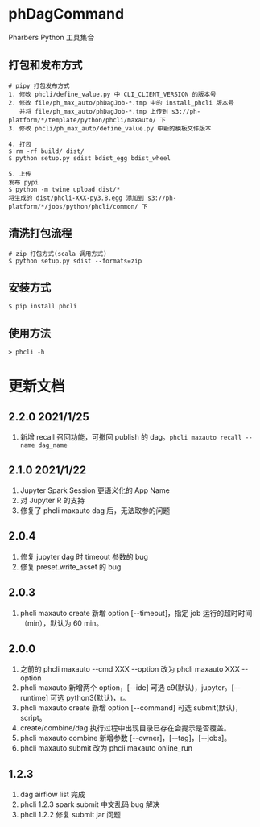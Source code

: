 # phDagCommand
Pharbers Python 工具集合

## 打包和发布方式
```androiddatabinding
# pipy 打包发布方式
1. 修改 phcli/define_value.py 中 CLI_CLIENT_VERSION 的版本号 
2. 修改 file/ph_max_auto/phDagJob-*.tmp 中的 install_phcli 版本号
   并将 file/ph_max_auto/phDagJob-*.tmp 上传到 s3://ph-platform/*/template/python/phcli/maxauto/ 下
3. 修改 phcli/ph_max_auto/define_value.py 中新的模板文件版本

4. 打包
$ rm -rf build/ dist/
$ python setup.py sdist bdist_egg bdist_wheel

5. 上传
发布 pypi 
$ python -m twine upload dist/*
将生成的 dist/phcli-XXX-py3.8.egg 添加到 s3://ph-platform/*/jobs/python/phcli/common/ 下
```

## 清洗打包流程
```
# zip 打包方式(scala 调用方式)
$ python setup.py sdist --formats=zip
```

## 安装方式
```androiddatabinding
$ pip install phcli
```

## 使用方法
```androiddatabinding
> phcli -h
```

# 更新文档
## 2.2.0    2021/1/25
1. 新增 recall 召回功能，可撤回 publish 的 dag。``phcli maxauto recall --name dag_name``

## 2.1.0    2021/1/22
1. Jupyter Spark Session 更语义化的 App Name
2. 对 Jupyter R 的支持
3. 修复了 phcli maxauto dag 后，无法取参的问题

## 2.0.4
1. 修复 jupyter dag 时 timeout 参数的 bug
2. 修复 preset.write_asset 的 bug

## 2.0.3
1. phcli maxauto create 新增 option [--timeout]，指定 job 运行的超时时间（min），默认为 60 min。

## 2.0.0
1. 之前的 phcli maxauto --cmd XXX --option 改为 phcli maxauto XXX --option
2. phcli maxauto 新增两个 option，[--ide] 可选 c9(默认)，jupyter。[--runtime] 可选 python3(默认)，r。
3. phcli maxauto create 新增 option [--command] 可选 submit(默认)，script。
4. create/combine/dag 执行过程中出现目录已存在会提示是否覆盖。
5. phcli maxauto combine 新增参数 [--owner]，[--tag]，[--jobs]。
6. phcli maxauto submit 改为 phcli maxauto online_run

## 1.2.3
1. dag airflow list 完成
2. phcli 1.2.3 spark submit 中文乱码 bug 解决
3. phcli 1.2.2 修复 submit jar 问题
